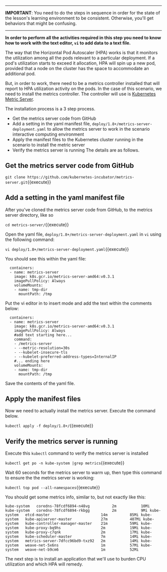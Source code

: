 ------

**IMPORTANT**: You need to do the steps in sequence in order for the state of the lesson's learning environment to be
consistent. Otherwise, you'll get behaviors that might be confusing.

------

**In order to perform all the activities required in this step you need to know how to work with the text editor, `vi` 
to add data to a text file.**

The way that the Horizontal Pod Autoscaler (HPA) works is that it monitors the utilization among all the pods relevant to
a particular deployment. If a pod's utilization starts to exceed it allocation, HPA will spin up a new pod, provided
that a node on the cluster has the space to accommodate an additional pod.

But, in order to work, there need to be a metrics controller installed that will report to HPA utilization activity on
the pods. In the case of this scenario, we need to install the metrics controller. The controller will use is [Kubernetes
Metric Server](https://github.com/kubernetes-incubator/metrics-server).

The installation process is a 3 step process.

* Get the metrics server code from GitHub
* Add a setting in the yaml manifest file, `deploy/1.8+/metrics-server-deployment.yaml` to allow the metrics server to
 work in the scenario interactive computing environment
* Apply the manifest files to the Kubernetes cluster running in the scenario to install the metric server
* Verify the metrics server is running
The details are as follows.

## Get the metrics server code from GitHub

`
git clone https://github.com/kubernetes-incubator/metrics-server.git
`{{execute}}

## Add a setting in the yaml manifest file

After you've cloned the metrics server code from GitHub, to the metrics server directory, like so

`
cd metrics-server/
`{{execute}}

Open the yaml file, `deploy/1.8+/metrics-server-deployment.yaml` in `vi` using the following command:

`
vi deploy/1.8+/metrics-server-deployment.yaml
`{{execute}}


You should see this within the yaml file:

```
  containers:
  - name: metrics-server
    image: k8s.gcr.io/metrics-server-amd64:v0.3.1
    imagePullPolicy: Always
    volumeMounts:
    - name: tmp-dir
      mountPath: /tmp
```

Put the vi editor in to insert mode and add the text within the comments below:
```
  containers:
  - name: metrics-server
    image: k8s.gcr.io/metrics-server-amd64:v0.3.1
    imagePullPolicy: Always
    #add text starting here...
    command:
    - /metrics-server
    - --metric-resolution=30s
    - --kubelet-insecure-tls
    - --kubelet-preferred-address-types=InternalIP
    #... ending here
    volumeMounts:
    - name: tmp-dir
      mountPath: /tmp
```

Save the contents of the yaml file.

## Apply the manifest files

Now we need to actually install the metrics server. Execute the command below.

`kubectl apply -f deploy/1.8+/`{{execute}}


## Verify the metrics server is running

Execute this `kubectl` command to verify the metrics server is installed

`kubectl get po -n kube-system |grep metrics`{{execute}}

Wait 60 seconds for the metrics server to warm up, then type this command to ensure the the metrics server is working:

`kubectl top pod --all-namespaces`{{execute}}

You should get some metrics info, similar to, but not exactly like this:

`
kube-system   coredns-78fcdf6894-n48vg          2m           10Mi
kube-system   coredns-78fcdf6894-rkbgg          2m           9Mi
kube-system   etcd-master                       14m          85Mi
kube-system   kube-apiserver-master             27m          407Mi
kube-system   kube-controller-manager-master    21m          59Mi
kube-system   kube-proxy-bq9hs                  2m           19Mi
kube-system   kube-proxy-c7qnk                  2m           17Mi
kube-system   kube-scheduler-master             7m           14Mi
kube-system   metrics-server-7dfcc96bd9-txz92   2m           14Mi
kube-system   weave-net-5x6ns                   1m           57Mi
kube-system   weave-net-b9cm6                   1m           52Mi
`

The next step is to install an application that we'll use to burden CPU utilization and which HPA will remedy.
